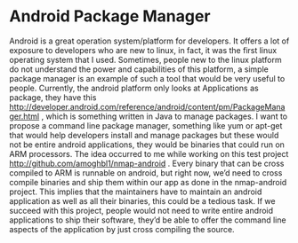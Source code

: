 # Android Package Manager

Android is a great operation system/platform for developers. It offers a lot of exposure to developers who are new to linux, in fact, it was the first linux operating system that I used.
Sometimes, people new to the linux platform do not understand the power and capabilities of this platform, a simple package manager is an example of such a tool that would be very useful to people.
Currently, the android platform only looks at Applications as package, they have this http://developer.android.com/reference/android/content/pm/PackageManager.html , which is something written in Java to manage packages.
I want to propose a command line package manager, something like yum or apt-get that would help developers install and manage packages but these would not be entire android applications, they would be binaries that could run on ARM processors. The idea occurred to me while working on this test project http://github.com/amoghbl1/nmap-android  . Every binary that can be cross compiled to ARM is runnable on android, but right now, we’d need to cross compile binaries and ship them within
our app as done in the nmap-android project. This implies that the maintainers have to maintain an android application as well as all their binaries, this could be a tedious task. If we succeed with this project, people would not need to write entire android applications to ship their software, they’d be able to offer the command line aspects of the application by just cross compiling the source.
